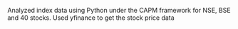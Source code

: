  Analyzed index data using Python under the CAPM framework for NSE, BSE and 40 stocks. Used yfinance to get the stock price data
